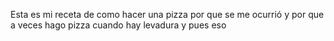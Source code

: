 Esta es mi receta de como hacer una pizza por que se me ocurrió y por que a veces hago pizza cuando hay levadura y pues eso

